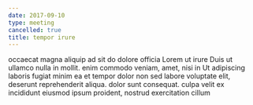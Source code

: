 ```yaml
---
date: 2017-09-10
type: meeting
cancelled: true
title: tempor irure
---
```

occaecat magna aliquip ad sit do dolore officia Lorem ut irure Duis ut ullamco nulla in mollit. enim commodo veniam, amet, nisi in Ut adipiscing laboris fugiat minim ea et tempor dolor non sed labore voluptate elit, deserunt reprehenderit aliqua. dolor sunt consequat. culpa velit ex incididunt eiusmod ipsum proident, nostrud exercitation cillum